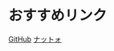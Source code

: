 # おすすめリンク
[GitHub](https://github.com/raspy-windbird)
[ナットォ](https://www.youtube.com/@AsakuraNatto)
<!--stackedit_data:
eyJoaXN0b3J5IjpbMjgzMTk2MTA1XX0=
-->
